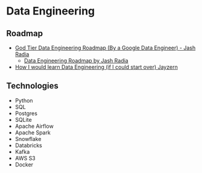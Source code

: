 # Data Engineering

## Roadmap

* [God Tier Data Engineering Roadmap (By a Google Data Engineer) - Jash Radia](https://youtu.be/WgCavqDntlQ)
  * [Data Engineering Roadmap by Jash Radia](assets/data-engineering-roadmap-by-jash-radia.pdf)
* [How I would learn Data Engineering (if I could start over) Jayzern](https://youtu.be/VSxF0bb-JH4)

## Technologies

* Python
* SQL
* Postgres
* SQLite
* Apache Airflow
* Apache Spark
* Snowflake
* Databricks
* Kafka
* AWS S3
* Docker
